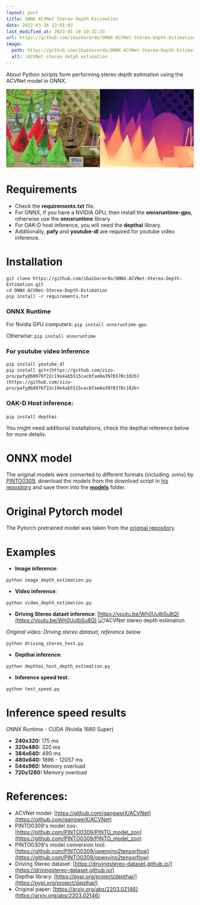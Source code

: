 ```yaml
---
layout: post
title: ONNX ACVNet Stereo Depth Estimation
date: 2022-03-26 13:01:03 
last_modified_at: 2023-01-10 10:32:33 
url: https://github.com/ibaiGorordo/ONNX-ACVNet-Stereo-Depth-Estimation
image:
  path: https://github.com/ibaiGorordo/ONNX-ACVNet-Stereo-Depth-Estimation/raw/main/doc/img/out.jpg
  alt: !ACVNet stereo detph estimation
---
```

 About Python scripts form performing stereo depth estimation using the ACVNet model in ONNX.
 
![!ACVNet stereo detph estimation](https://github.com/ibaiGorordo/ONNX-ACVNet-Stereo-Depth-Estimation/raw/main/doc/img/out.jpg)

# Requirements

 * Check the **requirements.txt** file. 
 * For ONNX, if you have a NVIDIA GPU, then install the **onnxruntime-gpu**, otherwise use the **onnxruntime** library.
 * For OAK-D host inference, you will need the **depthai** library.
 * Additionally, **pafy** and **youtube-dl** are required for youtube video inference.
 
# Installation
```
git clone https://github.com/ibaiGorordo/ONNX-ACVNet-Stereo-Depth-Estimation.git
cd ONNX-ACVNet-Stereo-Depth-Estimation
pip install -r requirements.txt
```
### ONNX Runtime
For Nvidia GPU computers:
`pip install onnxruntime-gpu`

Otherwise:
`pip install onnxruntime`

### For youtube video inference
```
pip install youtube_dl
pip install git+[https://github.com/zizo-pro/pafy@b8976f22c19e4ab5515cacbfae0a3970370c102b](https://github.com/zizo-pro/pafy@b8976f22c19e4ab5515cacbfae0a3970370c102b)
```

### OAK-D Host inference:
```pip install depthai```

You might need additional installations, check the depthai reference below for more details.

# ONNX model
The original models were converted to different formats (including .onnx) by [PINTO0309](https://github.com/PINTO0309), download the models from the download script in [his repository](https://github.com/PINTO0309/PINTO_model_zoo/tree/main/266_ACVNet) and save them into the **[models](https://github.com/ibaiGorordo/ONNX-ACVNet-Stereo-Depth-Estimation/tree/main/models)** folder. 

# Original Pytorch model
The Pytorch pretrained model was taken from the [original repository](https://github.com/gangweiX/ACVNet).
 
# Examples

 * **Image inference**:
 ```
 python image_depth_estimation.py
 ```

 * **Video inference**:
 ```
 python video_depth_estimation.py
 ```
 
 * **Driving Stereo dataet inference**: [https://youtu.be/Wh0UuIbSu8Q](https://youtu.be/Wh0UuIbSu8Q)
 ![!ACVNet stereo depth estimation](https://github.com/ibaiGorordo/ONNX-ACVNet-Stereo-Depth-Estimation/raw/main/doc/img/onnx_acvnet.gif)
  
 *Original video: Driving stereo dataset, reference below*
  
 ```
 python driving_stereo_test.py
 ```
 
 * **Depthai inference**: 
 ```
 python depthai_host_depth_estimation.py
 ```

 * **Inference speed test**: 
 ```
 python test_speed.py
 ```

# Inference speed results
ONNX Runtime - CUDA (Nvidia 1660 Super)
- **240x320:** 175 ms
- **320x480:** 320 ms
- **384x640:** 490 ms
- **480x640:** 1896 - 12057 ms
- **544x960:** Memory overload
- **720x1280:** Memory overload

# References:
* ACVNet model: [https://github.com/gangweiX/ACVNet](https://github.com/gangweiX/ACVNet)
* PINTO0309's model zoo: [https://github.com/PINTO0309/PINTO_model_zoo](https://github.com/PINTO0309/PINTO_model_zoo)
* PINTO0309's model conversion tool: [https://github.com/PINTO0309/openvino2tensorflow](https://github.com/PINTO0309/openvino2tensorflow)
* Driving Stereo dataset: [https://drivingstereo-dataset.github.io/](https://drivingstereo-dataset.github.io/)
* Depthai library: [https://pypi.org/project/depthai/](https://pypi.org/project/depthai/)
* Original paper: [https://arxiv.org/abs/2203.02146](https://arxiv.org/abs/2203.02146)
 
